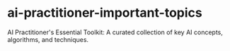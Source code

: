 # ai-practitioner-important-topics
AI Practitioner's Essential Toolkit: A curated collection of key AI concepts, algorithms, and techniques.

